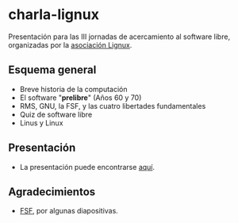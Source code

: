 # charla-lignux

Presentación para las III jornadas de acercamiento al software libre, organizadas por la [asociación Lignux](https://lignux.com/asociacion-lignux/).

## Esquema general

 - Breve historia de la computación
 - El software "__prelibre__" (Años 60 y 70)
 - RMS, GNU, la FSF, y las cuatro libertades fundamentales
 - Quiz de software libre
 - Linus y Linux

## Presentación
 - La presentación puede encontrarse [aquí](Presentacion.odp).

## Agradecimientos
 - [FSF](https://fsf.org/es/blogs/richard-stallman-y-tedx/), por algunas diapositivas.
